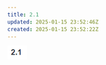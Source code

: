 ```yaml
---
title: 2.1
updated: 2025-01-15 23:52:46Z
created: 2025-01-15 23:52:22Z
---
```


![d6f6972c2a984e544a89033319b41b5b.png](../_resources/d6f6972c2a984e544a89033319b41b5b.png)